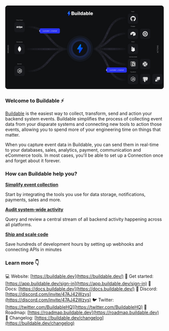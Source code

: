 ![Graph](https://github.com/buildable/.github/blob/main/profile/header.png?raw=true)

### Welcome to Buildable ⚡️

[Buildable](https://buildable.dev/) is the easiest way to collect, transform, send and action your backend system events. Buildable simplifies the process of collecting event data from your disparate systems and connecting new tools to action those events, allowing you to spend more of your engineering time on things that matter.

When you capture event data in Buildable, you can send them in real-time to your databases, sales, analytics, payment, communication and eCommerce tools. In most cases, you'll be able to set up a Connection once and forget about it forever.

### How can Buildable help you?

**[Simplify event collection](https://docs.buildable.dev/connections/source-catalog)**

Start by integrating the tools you use for data storage, notifications, payments, sales and more.

**[Audit system-wide activity](https://docs.buildable.dev/streams/viewing-events)**

Query and review a central stream of all backend activity happening across all platforms.

**[Ship and scale code](https://docs.buildable.dev/workflows/building-workflows)**

Save hundreds of development hours by setting up webhooks and connecting APIs in minutes

### Learn more 👇

💻 Website: [https://buildable.dev](https://buildable.dev/)
🏁 Get started: [https://app.buildable.dev/sign-in](https://app.buildable.dev/sign-in)
📄 Docs: [https://docs.buildable.dev](https://docs.buildable.dev/)
💬 Discord: [https://discord.com/invite/47AJ42Wzys](https://discord.com/invite/47AJ42Wzys)
🐦 Twitter: [https://twitter.com/BuildableHQ](https://twitter.com/BuildableHQ)
🚥 Roadmap: [https://roadmap.buildable.dev](https://roadmap.buildable.dev)
📣 Changelog: [https://buildable.dev/changelog](https://buildable.dev/changelog)

